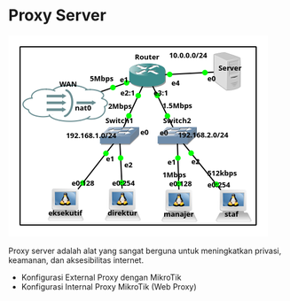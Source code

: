 # Proxy Server 

<img src="topology.png">

Proxy server adalah alat yang sangat berguna untuk meningkatkan privasi, keamanan, dan aksesibilitas internet.

- Konfigurasi External Proxy dengan MikroTik
- Konfigurasi Internal Proxy MikroTik (Web Proxy)

